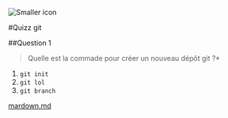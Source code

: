 ![Smaller icon](https://git-scm.com/images/logos/downloads/Git-Logo-Black.png)

#Quizz git

##Question 1

>Quelle est la commade pour créer un nouveau dépôt git ?*

1. `git init`
2. `git lol`
3. `git branch`

[mardown.md]()










